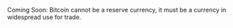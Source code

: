Coming Soon: Bitcoin cannot be a reserve currency, it must be a currency in widespread use for trade.